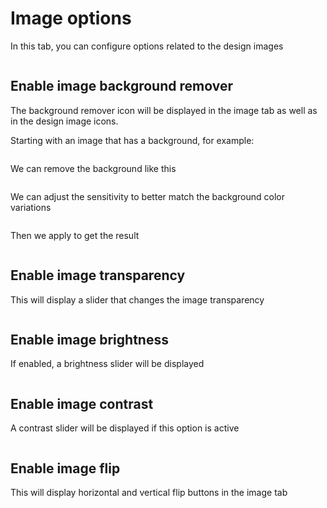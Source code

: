 # Image options

In this tab, you can configure options related to the design images

<img srcset="/productdesigner/images/image-options.jpg 2x" class="border">

## Enable image background remover

The background remover icon will be displayed in the image tab as well as in the design image icons.

Starting with an image that has a background, for example:

<img srcset="/productdesigner/images/squirrel.jpg 2x" class="border">

We can remove the background like this

<img srcset="/productdesigner/images/bg-remover-btn.jpg 2x" class="border">

We can adjust the sensitivity to better match the background color variations 

<img srcset="/productdesigner/images/bg-remover.jpg 2x" class="border">

Then we apply to get the result

<img srcset="/productdesigner/images/bg-remover-result.jpg 2x" class="border">

## Enable image transparency

This will display a slider that changes the image transparency

<img srcset="/productdesigner/images/image-transparency.jpg 2x">

## Enable image brightness

If enabled, a brightness slider will be displayed

<img srcset="/productdesigner/images/image-brightness.jpg 2x">

## Enable image contrast

A contrast slider will be displayed if this option is active

<img srcset="/productdesigner/images/image-contrast.jpg 2x">

## Enable image flip

This will display horizontal and vertical flip buttons in the image tab

<img srcset="/productdesigner/images/image-flip-btns.jpg 2x" class="border">

